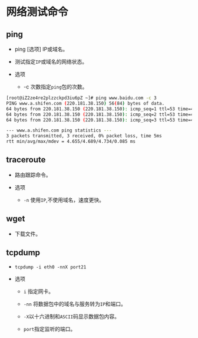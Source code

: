 
# 网络测试命令

## ping

- ping [选项] IP或域名。

- 测试指定`IP`或域名的网络状态。

-  选项

   - -c 次数指定`ping`包的次数。

```sh
[root@iZ2ze4re2plzzckpd3iu6pZ ~]# ping www.baidu.com -c 3
PING www.a.shifen.com (220.181.38.150) 56(84) bytes of data.
64 bytes from 220.181.38.150 (220.181.38.150): icmp_seq=1 ttl=53 time=4.66 ms
64 bytes from 220.181.38.150 (220.181.38.150): icmp_seq=2 ttl=53 time=4.68 ms
64 bytes from 220.181.38.150 (220.181.38.150): icmp_seq=3 ttl=53 time=4.73 ms

--- www.a.shifen.com ping statistics ---
3 packets transmitted, 3 received, 0% packet loss, time 5ms
rtt min/avg/max/mdev = 4.655/4.689/4.734/0.085 ms
```

## traceroute

- 路由跟踪命令。

- 选项

    - `-n` 使用`IP`,不使用域名，速度更快。


## wget

- 下载文件。

## tcpdump

- `tcpdump -i eth0 -nnX port21`

- 选项

  - `i` 指定网卡。

  - `-nn` 将数据包中的域名与服务转为`IP`和端口。

  - `-X`以十六进制和`ASCII`码显示数据包内容。

  - `port`指定监听的端口。





